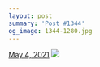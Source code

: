 ```yaml
---
layout: post
summary: 'Post #1344'
og_image: 1344-1280.jpg
---
```


<p>
  <time>
    <a href="/1344">May 4, 2021</a>
  </time>
  <a href="/1344">
    <img src="{{ site.assets_url }}/1344-640.jpg" srcset="{{ site.assets_url }}/1344-320.jpg 320w, {{ site.assets_url }}/1344-640.jpg 640w, {{ site.assets_url }}/1344-960.jpg 960w, {{ site.assets_url }}/1344-1280.jpg 1280w" sizes="(min-width: 700px) 50vw, calc(100vw - 2rem)" />
  </a>
</p>

